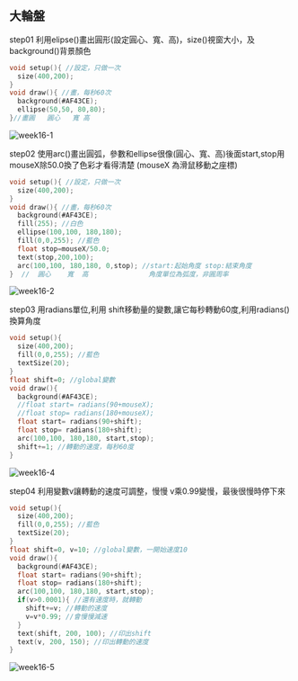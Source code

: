 ## 大輪盤
step01 利用elipse()畫出圓形(設定圓心、寬、高)，size()視窗大小，及background()背景顏色
```C
void setup(){ //設定，只做一次
  size(400,200);
} 
void draw(){ //畫，每秒60次
  background(#AF43CE);
  ellipse(50,50, 80,80);
}//畫圓   圓心   寬 高
```
![week16-1](https://user-images.githubusercontent.com/79676872/121618153-e9209b00-ca98-11eb-99cf-4065db0d5a6c.png)

step02 使用arc()畫出圓弧，參數和ellipse很像(圓心、寬、高)後面start,stop用mouseX除50.0換了色彩才看得清楚 (mouseX 為滑鼠移動之座標)
```C
void setup(){ //設定，只做一次
  size(400,200);
} 
void draw(){ //畫，每秒60次
  background(#AF43CE);
  fill(255); //白色
  ellipse(100,100, 180,180);
  fill(0,0,255); //藍色
  float stop=mouseX/50.0;
  text(stop,200,100);
  arc(100,100, 180,180, 0,stop); //start:起始角度 stop:結束角度
}  //  圓心    寬  高               角度單位為弧度，非圓周率
```
![week16-2](https://user-images.githubusercontent.com/79676872/121619496-4b7a9b00-ca9b-11eb-9646-30bdb5cd1bd8.png)

step03 用radians單位,利用 shift移動量的變數,讓它每秒轉動60度,利用radians()換算角度
```C
void setup(){
  size(400,200);
  fill(0,0,255); //藍色
  textSize(20);
} 
float shift=0; //global變數
void draw(){
  background(#AF43CE);
  //float start= radians(90+mouseX);
  //float stop= radians(180+mouseX);
  float start= radians(90+shift);
  float stop= radians(180+shift);
  arc(100,100, 180,180, start,stop);
  shift+=1; //轉動的速度，每秒60度
}
```
![week16-4](https://user-images.githubusercontent.com/79676872/121623113-b6c76b80-caa1-11eb-9ccb-62db6fbdea13.png)

step04 利用變數v讓轉動的速度可調整，慢慢 v乘0.99變慢，最後很慢時停下來
```C
void setup(){
  size(400,200);
  fill(0,0,255); //藍色
  textSize(20);
} 
float shift=0, v=10; //global變數，一開始速度10
void draw(){
  background(#AF43CE);
  float start= radians(90+shift);
  float stop= radians(180+shift);
  arc(100,100, 180,180, start,stop);
  if(v>0.0001){ //還有速度時，就轉動
    shift+=v; //轉動的速度
    v=v*0.99; //會慢慢減速
  }
  text(shift, 200, 100); //印出shift
  text(v, 200, 150); //印出轉動的速度
}
```
![week16-5](https://user-images.githubusercontent.com/79676872/121624346-ee371780-caa3-11eb-8c94-9025c01a8115.png)
